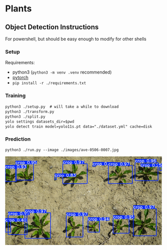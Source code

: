 # Plants

## Object Detection Instructions

For powershell, but should be easy enough to modify for other shells

### Setup

Requirements:

- python3 (`python3 -m venv .venv` recommended)
- [pytorch](https://pytorch.org/get-started/locally/)
- `pip install -r ./requirements.txt`

### Training

```pwsh
python3 ./setup.py  # will take a while to download
python3 ./transform.py
python3 ./split.py
yolo settings datasets_dir=$pwd
yolo detect train model=yolo11s.pt data="./dataset.yml" cache=disk
```

### Prediction

```pwsh
python3 ./run.py --image ./images/ave-0506-0007.jpg
```

![prediction results](results.jpg)
